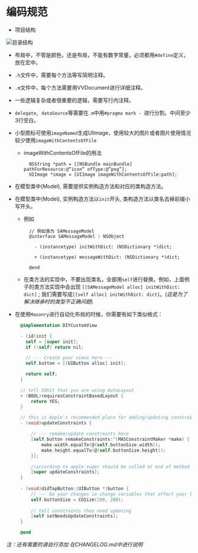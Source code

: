 # 编码规范



- 项目结构

![目录结构](http://upload-images.jianshu.io/upload_images/295346-810d6b1cfcb46994.png)

- 布局中，不管是颜色，还是布局，不能有数字常量，必须都用`#define`定义，放在宏中。
- `.h`文件中，需要每个方法等写简明注释。
- `.m`文件中，每个方法需要用VVDocument进行详细注释。
- 一些逻辑复杂或者很重要的逻辑，需要写行内注释。
- `delegate, dataSource`等需要在`.m`中用`#pragma mark - `进行分割。中间至少3行空白。
- 小型图标可使用`imageNamed`生成UIImage，使用较大的图片或者图片使用情况较少使用`imageWithContentsOfFile`
  - imageWithContentsOfFile的用法

          NSString *path = [[NSBundle mainBundle] pathForResource:@”icon” ofType:@”png”];  
          UIImage *image = [UIImage imageWithContentsOfFile:path];
          
          
          
- 在模型类中(Model), 需要提供实例构造方法和对应的类构造方法。
- 在模型类中(Model), 实例构造方法以`init`开头, 类构造方法以类名去掉前缀小写开头。
  - 例如

          // 例如类为 SAMessageModel
          @interface SAMessageModel : NSObject
            
            - (instancetype) initWithDict: (NSDictionary *)dict;
            
            + (instancetype) messageWithDict: (NSDictionary *)dict;
            
          @end
  
  - 在类方法的实现中，不要出现类名，全部用`self`进行替换。例如，上面例子的类方法实现中会出现 `[[SAMessageModel alloc] initWithDict: dict]` ; 我们需要写成`[[self alloc] initWithDict: dict]`。(*这是为了解决继承时的类型不正确问题*)

- 在使用`Masonry`进行自动化布局的时候，你需要有如下类似格式：

  ```objective-c
    @implementation DIYCustomView

    - (id)init {
      self = [super init];
      if (!self) return nil;

      // --- Create your views here ---
      self.button = [[UIButton alloc] init];

      return self;
    }

    // tell UIKit that you are using AutoLayout
    + (BOOL)requiresConstraintBasedLayout {
        return YES;
    }

    // this is Apple's recommended place for adding/updating constraints
    - (void)updateConstraints {

        // --- remake/update constraints here
        [self.button remakeConstraints:^(MASConstraintMaker *make) {
            make.width.equalTo(@(self.buttonSize.width));
            make.height.equalTo(@(self.buttonSize.height));
        }];

        //according to apple super should be called at end of method
        [super updateConstraints];
    }
    
    - (void)didTapButton:(UIButton *)button {
        // --- Do your changes ie change variables that affect your layout etc ---
        self.buttonSize = CGSize(200, 200);
    
        // tell constraints they need updating
        [self setNeedsUpdateConstraints];
    }

    @end
  ```


*注：还有需要的请自行添加 在CHANGELOG.md中进行说明*

